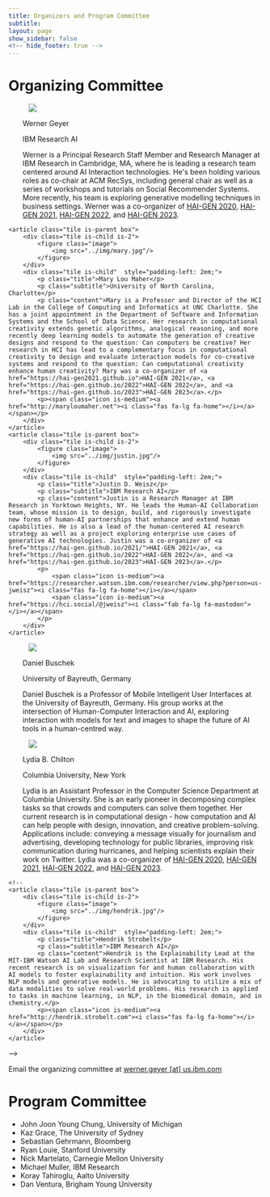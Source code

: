 ```yaml
---
title: Organizers and Program Committee
subtitle:
layout: page
show_sidebar: false
<!-- hide_footer: true -->
---
```


# Organizing Committee

<div class="tile is-ancestor is-vertical">
<article class="tile is-parent box">
        <div class="tile is-child is-2">
            <figure class="image">
                <img src="../img/werner.jpg"/>
            </figure>
        </div>
        <div class="tile is-child" style="padding-left: 2em;">
            <p class="title">Werner Geyer</p>
            <p class="subtitle">IBM Research AI</p>
            <p class="content">Werner is a Principal Research Staff Member and Research Manager at IBM Research in Cambridge, MA, where he is leading a research team centered around AI Interaction technologies. He's been holding various roles as co-chair at ACM RecSys, including general chair as well as a series of workshops and tutorials on Social Recommender Systems. More recently, his team is exploring generative modelling techniques in business settings. Werner was a co-organizer of <a href="https://hai-gen2020.github.io/">HAI-GEN 2020</a>, <a href="https://hai-gen2021.github.io">HAI-GEN 2021</a>, <a href="https://hai-gen.github.io/2022">HAI-GEN 2022</a>, and <a href="https://hai-gen.github.io/2023">HAI-GEN 2023</a>.</p>
            <p>
                <span class="icon is-medium"><a href="https://researcher.watson.ibm.com/researcher/view.php?person=us-Werner.Geyer"><i class="fas fa-lg fa-home"></i></a></span>
                <span class="icon is-medium"><a href="https://twitter.com/wernergeyer"><i class="fab fa-lg fa-twitter-square"></i></a></span>
            </p>
        </div>
    </article>


    
    <article class="tile is-parent box">
        <div class="tile is-child is-2">
            <figure class="image">
                <img src="../img/mary.jpg"/>
            </figure>
        </div>
        <div class="tile is-child"  style="padding-left: 2em;">
            <p class="title">Mary Lou Maher</p>
            <p class="subtitle">University of North Carolina, Charlotte</p>
            <p class="content">Mary is a Professor and Director of the HCI Lab in the College of Computing and Informatics at UNC Charlotte. She has a joint appointment in the Department of Software and Information Systems and the School of Data Science. Her research in computational creativity extends genetic algorithms, analogical reasoning, and more recently deep learning models to automate the generation of creative designs and respond to the question: Can computers be creative? Her research in HCI has lead to a complementary focus in computational creativity to design and evaluate interaction models for co-creative systems and respond to the question: Can computational creativity enhance human creativity? Mary was a co-organizer of <a href="https://hai-gen2021.github.io">HAI-GEN 2021</a>, <a href="https://hai-gen.github.io/2022">HAI-GEN 2022</a>, and <a href="https://hai-gen.github.io/2023">HAI-GEN 2023</a>.</p>
            <p><span class="icon is-medium"><a href="http://maryloumaher.net"><i class="fas fa-lg fa-home"></i></a></span></p>
        </div>
    </article>
    <article class="tile is-parent box">
        <div class="tile is-child is-2">
            <figure class="image">
                <img src="../img/justin.jpg"/>
            </figure>
        </div>
        <div class="tile is-child"  style="padding-left: 2em;">
            <p class="title">Justin D. Weisz</p>
            <p class="subtitle">IBM Research AI</p>
            <p class="content">Justin is a Research Manager at IBM Research in Yorktown Heights, NY. He leads the Human-AI Collaboration team, whose mission is to design, build, and rigorously investigate new forms of human-AI partnerships that enhance and extend human capabilities. He is also a lead of the human-centered AI research strategy as well as a project exploring enterprise use cases of generative AI technologies. Justin was a co-organizer of <a href="https://hai-gen.github.io/2021/">HAI-GEN 2021</a>, <a href="https://hai-gen.github.io/2022">HAI-GEN 2022</a>, and <a href="https://hai-gen.github.io/2023">HAI-GEN 2023</a>.</p>
            <p>
                <span class="icon is-medium"><a href="https://researcher.watson.ibm.com/researcher/view.php?person=us-jweisz"><i class="fas fa-lg fa-home"></i></a></span>
                <span class="icon is-medium"><a href="https://hci.social/@jweisz"><i class="fab fa-lg fa-mastodon"></i></a></span>
            </p>
        </div>
    </article>    

 <article class="tile is-parent box">
        <div class="tile is-child is-2">
            <figure class="image">
                <img src="../img/Daniel Buschek.jpeg"/>
            </figure>
        </div>
        <div class="tile is-child"  style="padding-left: 2em;">
            <p class="title">Daniel Buschek</p>
            <p class="subtitle">University of Bayreuth, Germany</p>
            <p class="content">Daniel Buschek is a Professor of Mobile Intelligent User Interfaces at the University of Bayreuth, Germany. His group
works at the intersection of Human-Computer Interaction and AI, exploring interaction with models for text and
images to shape the future of AI tools in a human-centred way.</p>
            <p>
                <span class="icon is-medium"><a href="https://www.hciai.uni-bayreuth.de/"><i class="fas fa-lg fa-home"></i></a></span>
                <span class="icon is-medium"><a href="https://twitter.com/DBuschek"><i class="fab fa-lg fa-twitter-square"></i></a></span>
            </p>
        </div>
    </article>
    
<article class="tile is-parent box">
        <div class="tile is-child is-2">
            <figure class="image">
                <img src="../img/lydia.jpg"/>
            </figure>
        </div>
        <div class="tile is-child"  style="padding-left: 2em;">
            <p class="title">Lydia B. Chilton</p>
            <p class="subtitle">Columbia University, New York</p>
            <p class="content">Lydia is an Assistant Professor in the Computer Science Department at Columbia University. She is an early pioneer in decomposing complex tasks so that crowds and computers can solve them together. Her current research is in computational design - how computation and AI can help people with design, innovation, and creative problem-solving. Applications include: conveying a message visually for journalism and advertising, developing technology for public libraries, improving risk communication during hurricanes, and helping scientists explain their work on Twitter. Lydia was a co-organizer of <a href="https://hai-gen2020.github.io/">HAI-GEN 2020</a>, <a href="https://hai-gen2021.github.io">HAI-GEN 2021</a>, <a href="https://hai-gen.github.io/2022">HAI-GEN 2022</a>, and <a href="https://hai-gen.github.io/2023">HAI-GEN 2023</a>.</p>
            <p>
                <span class="icon is-medium"><a href="http://www.cs.columbia.edu/~chilton/"><i class="fas fa-lg fa-home"></i></a></span>
                <span class="icon is-medium"><a href="https://twitter.com/hmslydia"><i class="fab fa-lg fa-twitter-square"></i></a></span>
            </p>
        </div>
    </article>

    <!--
    <article class="tile is-parent box">
        <div class="tile is-child is-2">
            <figure class="image">
                <img src="../img/hendrik.jpg"/>
            </figure>
        </div>
        <div class="tile is-child"  style="padding-left: 2em;">
            <p class="title">Hendrik Strobelt</p>
            <p class="subtitle">IBM Research AI</p>
            <p class="content">Hendrik is the Explainability Lead at the MIT-IBM Watson AI Lab and Research Scientist at IBM Research. His recent research is on visualization for and human collaboration with AI models to foster explainability and intuition. His work involves NLP models and generative models. He is advocating to utilize a mix of data modalities to solve real-world problems. His research is applied to tasks in machine learning, in NLP, in the biomedical domain, and in chemistry.</p>
            <p><span class="icon is-medium"><a href="http://hendrik.strobelt.com"><i class="fas fa-lg fa-home"></i></a></span></p>
        </div>
    </article>
-->
    
    
<!--     <article class="tile is-parent box">
        <div class="tile is-child is-2">
            <figure class="image">
                <img src="../img/david.jpg"/>
            </figure>
        </div>
        <div class="tile is-child"  style="padding-left: 2em;">
            <p class="title">David Bau</p>
            <p class="subtitle">MIT CSAIL</p>
            <p class="content">David is a PhD candidate at the Computer Science and AI Lab at Massachusetts Institute of Technology, and will be Assistant Professor at the Northeastern University Khoury School of Computer Science in 2022.  David has pioneered methods for understanding and controlling the internal structure of deep networks.  His work has enabled new creative applications such as semantic paint using neurons of a generative network, and direct rewriting of rules within deep generative models through user interactions.</p>
            <p><span class="icon is-medium"><a href="https://people.csail.mit.edu/davidbau/"><i class="fas fa-lg fa-home"></i></a></span></p>
        </div>
    </article> -->
    
</div>

<p>Email the organizing committee at <a href="mailto:werner.geyer@us.ibm.com">werner.geyer [at] us.ibm.com</a></p>


# Program Committee
* John Joon Young Chung, University of Michigan
* Kaz Grace, The University of Sydney 
* Sebastian Gehrmann, Bloomberg
* Ryan Louie, Stanford University
* Nick Martelato, Carnegie Mellon University
* Michael Muller, IBM Research
* Koray Tahiroglu, Aalto University
* Dan Ventura, Brigham Young University

